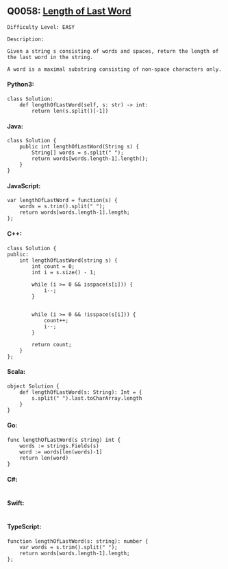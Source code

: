 ## Q0058: [Length of Last Word](https://leetcode.com/problems/length-of-last-word/)

```
Difficulty Level: EASY
```

```
Description:

Given a string s consisting of words and spaces, return the length of the last word in the string.

A word is a maximal substring consisting of non-space characters only.
```

#### Python3:

```
class Solution:
    def lengthOfLastWord(self, s: str) -> int:
        return len(s.split()[-1])
```

#### Java:

```
class Solution {
    public int lengthOfLastWord(String s) {
        String[] words = s.split(" ");
        return words[words.length-1].length();
    }
}
```

#### JavaScript:

```
var lengthOfLastWord = function(s) {
    words = s.trim().split(" ");
    return words[words.length-1].length;
};
```

#### C++:

```
class Solution {
public:
    int lengthOfLastWord(string s) {
        int count = 0;
        int i = s.size() - 1;
  
        while (i >= 0 && isspace(s[i])) {
            i--;
        }

   
        while (i >= 0 && !isspace(s[i])) {
            count++;
            i--;
        }

        return count;
    }
};
```

#### Scala:

```
object Solution {
    def lengthOfLastWord(s: String): Int = {
        s.split(" ").last.toCharArray.length
    }
}
```

#### Go:

```
func lengthOfLastWord(s string) int {
    words := strings.Fields(s)
    word := words[len(words)-1]
    return len(word)
}
```

#### C#:

```

```

#### Swift:

```

```

#### TypeScript:

```
function lengthOfLastWord(s: string): number {
    var words = s.trim().split(" ");
    return words[words.length-1].length;
};
```